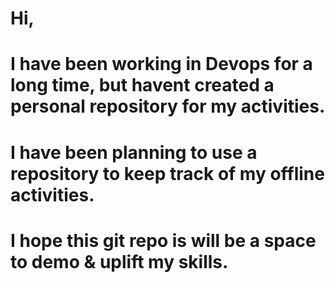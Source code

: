 # Hi,
# I have been working in Devops for a long time, but havent created a personal repository for my activities. 
# I have been planning to use a repository to keep track of my offline activities.
# I hope this git repo is will be a space to demo & uplift my skills. 
